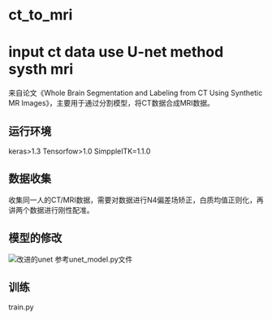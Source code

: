 # ct_to_mri
# input ct data use  U-net method systh mri
来自论文《Whole Brain Segmentation and Labeling from CT Using Synthetic MR Images》，主要用于通过分割模型，将CT数据合成MRI数据。

## 运行环境
   keras>1.3
   Tensorfow>1.0
   SimppleITK=1.1.0
## 数据收集
收集同一人的CT/MRI数据，需要对数据进行N4偏差场矫正，白质均值正则化，再讲两个数据进行刚性配准。

## 模型的修改
![改进的unet](https://www.google.com/url?sa=i&source=images&cd=&cad=rja&uact=8&ved=2ahUKEwivnLmZyfHcAhVpFjQIHQ1bDboQjRx6BAgBEAU&url=https%3A%2F%2Flink.springer.com%2Fchapter%2F10.1007%2F978-3-319-67389-9_34&psig=AOvVaw1Cyn7XQyG7UwXM33T3AGlm&ust=1534508883025472)
参考unet_model.py文件

## 训练
train.py
